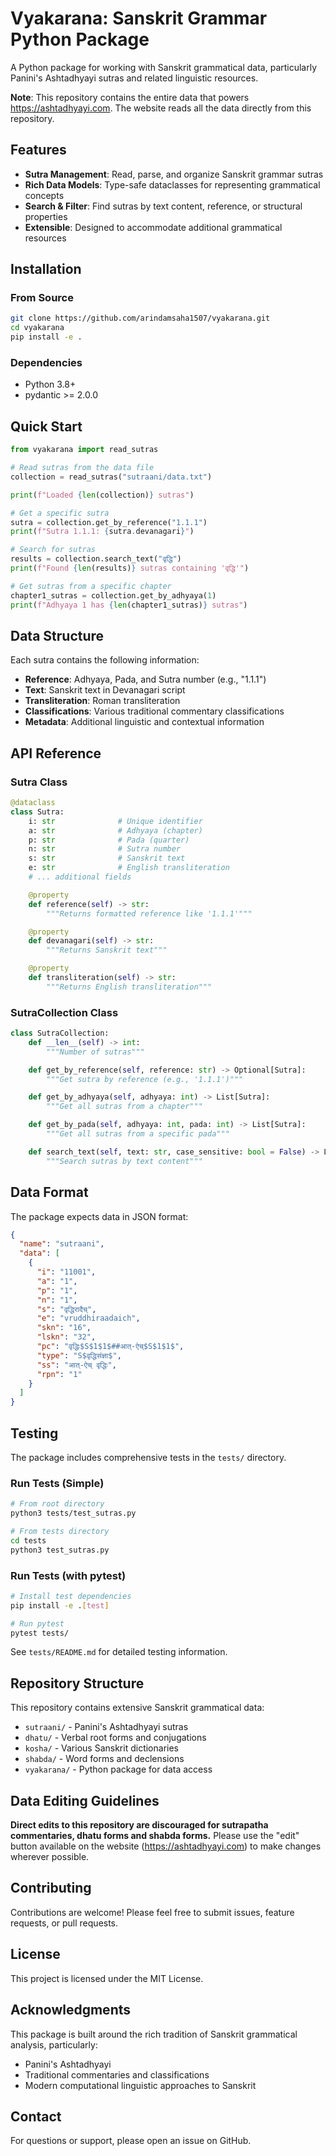 # Vyakarana: Sanskrit Grammar Python Package

A Python package for working with Sanskrit grammatical data, particularly Panini's Ashtadhyayi sutras and related linguistic resources.

**Note**: This repository contains the entire data that powers https://ashtadhyayi.com. The website reads all the data directly from this repository.

## Features

- **Sutra Management**: Read, parse, and organize Sanskrit grammar sutras
- **Rich Data Models**: Type-safe dataclasses for representing grammatical concepts
- **Search & Filter**: Find sutras by text content, reference, or structural properties
- **Extensible**: Designed to accommodate additional grammatical resources

## Installation

### From Source

```bash
git clone https://github.com/arindamsaha1507/vyakarana.git
cd vyakarana
pip install -e .
```

### Dependencies

- Python 3.8+
- pydantic >= 2.0.0

## Quick Start

```python
from vyakarana import read_sutras

# Read sutras from the data file
collection = read_sutras("sutraani/data.txt")

print(f"Loaded {len(collection)} sutras")

# Get a specific sutra
sutra = collection.get_by_reference("1.1.1")
print(f"Sutra 1.1.1: {sutra.devanagari}")

# Search for sutras
results = collection.search_text("वृद्धि")
print(f"Found {len(results)} sutras containing 'वृद्धि'")

# Get sutras from a specific chapter
chapter1_sutras = collection.get_by_adhyaya(1)
print(f"Adhyaya 1 has {len(chapter1_sutras)} sutras")
```

## Data Structure

Each sutra contains the following information:

- **Reference**: Adhyaya, Pada, and Sutra number (e.g., "1.1.1")
- **Text**: Sanskrit text in Devanagari script
- **Transliteration**: Roman transliteration
- **Classifications**: Various traditional commentary classifications
- **Metadata**: Additional linguistic and contextual information

## API Reference

### Sutra Class

```python
@dataclass
class Sutra:
    i: str              # Unique identifier
    a: str              # Adhyaya (chapter)
    p: str              # Pada (quarter)
    n: str              # Sutra number
    s: str              # Sanskrit text
    e: str              # English transliteration
    # ... additional fields

    @property
    def reference(self) -> str:
        """Returns formatted reference like '1.1.1'"""

    @property
    def devanagari(self) -> str:
        """Returns Sanskrit text"""

    @property
    def transliteration(self) -> str:
        """Returns English transliteration"""
```

### SutraCollection Class

```python
class SutraCollection:
    def __len__(self) -> int:
        """Number of sutras"""

    def get_by_reference(self, reference: str) -> Optional[Sutra]:
        """Get sutra by reference (e.g., '1.1.1')"""

    def get_by_adhyaya(self, adhyaya: int) -> List[Sutra]:
        """Get all sutras from a chapter"""

    def get_by_pada(self, adhyaya: int, pada: int) -> List[Sutra]:
        """Get all sutras from a specific pada"""

    def search_text(self, text: str, case_sensitive: bool = False) -> List[Sutra]:
        """Search sutras by text content"""
```

## Data Format

The package expects data in JSON format:

```json
{
  "name": "sutraani",
  "data": [
    {
      "i": "11001",
      "a": "1",
      "p": "1",
      "n": "1",
      "s": "वृद्धिरादैच्",
      "e": "vruddhiraadaich",
      "skn": "16",
      "lskn": "32",
      "pc": "वृद्धिः$S$1$1$##आत्-ऐच्$S$1$1$",
      "type": "S$वृद्धिसंज्ञा$",
      "ss": "आत्-ऐच् वृद्धिः",
      "rpn": "1"
    }
  ]
}
```

## Testing

The package includes comprehensive tests in the `tests/` directory.

### Run Tests (Simple)

```bash
# From root directory
python3 tests/test_sutras.py

# From tests directory  
cd tests
python3 test_sutras.py
```

### Run Tests (with pytest)

```bash
# Install test dependencies
pip install -e .[test]

# Run pytest
pytest tests/
```

See `tests/README.md` for detailed testing information.

## Repository Structure

This repository contains extensive Sanskrit grammatical data:

- `sutraani/` - Panini's Ashtadhyayi sutras
- `dhatu/` - Verbal root forms and conjugations
- `kosha/` - Various Sanskrit dictionaries
- `shabda/` - Word forms and declensions
- `vyakarana/` - Python package for data access

## Data Editing Guidelines

**Direct edits to this repository are discouraged for sutrapatha commentaries, dhatu forms and shabda forms.** Please use the "edit" button available on the website (https://ashtadhyayi.com) to make changes wherever possible.

## Contributing

Contributions are welcome! Please feel free to submit issues, feature requests, or pull requests.

## License

This project is licensed under the MIT License.

## Acknowledgments

This package is built around the rich tradition of Sanskrit grammatical analysis, particularly:

- Panini's Ashtadhyayi
- Traditional commentaries and classifications
- Modern computational linguistic approaches to Sanskrit

## Contact

For questions or support, please open an issue on GitHub.
